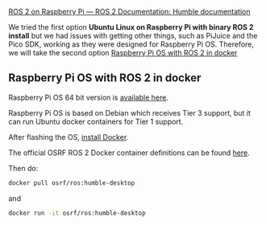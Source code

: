 [ROS 2 on Raspberry Pi — ROS 2 Documentation: Humble documentation](https://docs.ros.org/en/humble/How-To-Guides/Installing-on-Raspberry-Pi.html)

We tried the first option **Ubuntu Linux on Raspberry Pi with binary ROS 2 install** but we had issues with getting other things, such as PiJuice and the Pico SDK, working as they were designed for Raspberry Pi OS. Therefore, we will take the second option [Raspberry Pi OS with ROS 2 in docker](https://docs.ros.org/en/humble/How-To-Guides/Installing-on-Raspberry-Pi.html#raspberry-pi-os-with-ros-2-in-docker "Permalink to this heading") 
## Raspberry Pi OS with ROS 2 in docker

Raspberry Pi OS 64 bit version is [available here](https://www.raspberrypi.com/software/operating-systems/).

Raspberry Pi OS is based on Debian which receives Tier 3 support, but it can run Ubuntu docker containers for Tier 1 support.

After flashing the OS, [install Docker](https://docs.docker.com/engine/install/debian/#install-using-the-convenience-script).

The official OSRF ROS 2 Docker container definitions can be found [here](https://github.com/osrf/docker_images/).

Then do:
```bash
docker pull osrf/ros:humble-desktop
```
and
```bash
docker run -it osrf/ros:humble-desktop
```
